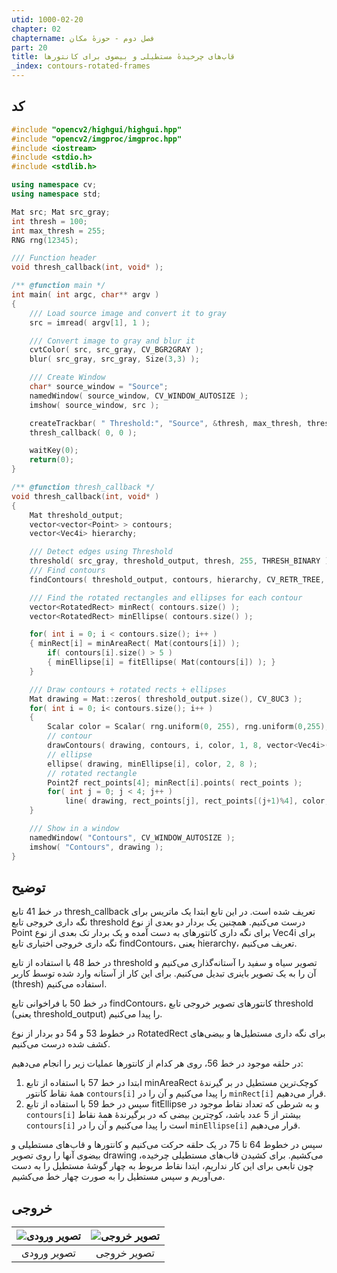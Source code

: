 ```yaml
---
utid: 1000-02-20
chapter: 02
chaptername: فصل دوم - حوزهٔ مکان
part: 20
title: قاب‌های چرخیدهٔ مستطیلی و بیضوی برای کانتورها
_index: contours-rotated-frames
---
```


## کد

```c++
#include "opencv2/highgui/highgui.hpp"
#include "opencv2/imgproc/imgproc.hpp"
#include <iostream>
#include <stdio.h>
#include <stdlib.h>

using namespace cv;
using namespace std;

Mat src; Mat src_gray;
int thresh = 100;
int max_thresh = 255;
RNG rng(12345);

/// Function header
void thresh_callback(int, void* );

/** @function main */
int main( int argc, char** argv )
{
    /// Load source image and convert it to gray
    src = imread( argv[1], 1 );

    /// Convert image to gray and blur it
    cvtColor( src, src_gray, CV_BGR2GRAY );
    blur( src_gray, src_gray, Size(3,3) );

    /// Create Window
    char* source_window = "Source";
    namedWindow( source_window, CV_WINDOW_AUTOSIZE );
    imshow( source_window, src );

    createTrackbar( " Threshold:", "Source", &thresh, max_thresh, thresh_callback );
    thresh_callback( 0, 0 );

    waitKey(0);
    return(0);
}

/** @function thresh_callback */
void thresh_callback(int, void* )
{
    Mat threshold_output;
    vector<vector<Point> > contours;
    vector<Vec4i> hierarchy;

    /// Detect edges using Threshold
    threshold( src_gray, threshold_output, thresh, 255, THRESH_BINARY );
    /// Find contours
    findContours( threshold_output, contours, hierarchy, CV_RETR_TREE, CV_CHAIN_APPROX_SIMPLE, Point(0, 0) );

    /// Find the rotated rectangles and ellipses for each contour
    vector<RotatedRect> minRect( contours.size() );
    vector<RotatedRect> minEllipse( contours.size() );

    for( int i = 0; i < contours.size(); i++ )
    { minRect[i] = minAreaRect( Mat(contours[i]) );
        if( contours[i].size() > 5 )
        { minEllipse[i] = fitEllipse( Mat(contours[i]) ); }
    }

    /// Draw contours + rotated rects + ellipses
    Mat drawing = Mat::zeros( threshold_output.size(), CV_8UC3 );
    for( int i = 0; i< contours.size(); i++ )
    {
        Scalar color = Scalar( rng.uniform(0, 255), rng.uniform(0,255), rng.uniform(0,255) );
        // contour
        drawContours( drawing, contours, i, color, 1, 8, vector<Vec4i>(), 0, Point() );
        // ellipse
        ellipse( drawing, minEllipse[i], color, 2, 8 );
        // rotated rectangle
        Point2f rect_points[4]; minRect[i].points( rect_points );
        for( int j = 0; j < 4; j++ )
            line( drawing, rect_points[j], rect_points[(j+1)%4], color, 1, 8 );
    }

    /// Show in a window
    namedWindow( "Contours", CV_WINDOW_AUTOSIZE );
    imshow( "Contours", drawing );
}
```



## توضیح

در خط 41 تابع thresh_callback تعریف شده است. در این تابع ابتدا یک ماتریس برای نگه داری خروجی تابع threshold درست می‌کنیم. همچنین یک بردار دو بعدی از نوع Point برای نگه داری کانتورهای به دست آمده و یک بردار تک بعدی از نوع Vec4i برای نگه داری خروجی اختیاری تابع findContours، یعنی hierarchy، تعریف می‌کنیم.

در خط 48 با استفاده از تابع threshold تصویر سیاه و سفید را آستانه‌گذاری می‌کنیم و آن را به یک تصویر باینری تبدیل می‌کنیم. برای این کار از آستانه وارد شده توسط کاربر (thresh) استفاده می‌کنیم.

در خط 50 با فراخوانی تابع findContours، کانتورهای تصویر خروجی تابع threshold (یعنی threshold_output) را پیدا می‌کنیم.

در خطوط 53 و 54 دو بردار از نوع RotatedRect برای نگه داری مستطیل‌ها و بیضی‌های کشف شده درست می‌کنیم.

در حلقه موجود در خط 56، روی هر کدام از کانتورها عملیات زیر را انجام می‌دهیم:

1.  ابتدا در خط 57 با استفاده از تابع minAreaRect کوچک‌ترین مستطیل در بر گیرندهٔ همهٔ نقاط کانتور `contours[i]` را پیدا می‌کنیم و آن را در `minRect[i]` قرار می‌دهیم.
2.  سپس در خط 59 با استفاده از تابع fitEllipse و به شرطی که تعداد نقاط موجود در `contours[i]` بیشتر از 5 عدد باشد، کوچترین بیضی که در برگیرندهٔ همهٔ نقاط `contours[i]` است را پیدا می‌کنیم و آن را در `minEllipse[i]` قرار می‌دهیم.

سپس در خطوط 64 تا 75 در یک حلقه حرکت می‌کنیم و کانتورها و قاب‌های مستطیلی و بیضوی آنها را روی تصویر drawing می‌کشیم. برای کشیدن قاب‌های مستطیلی چرخیده، چون تابعی برای این کار نداریم، ابتدا نقاط مربوط به چهار گوشهٔ مستطیل را به دست می‌آوریم و سپس مستطیل را به صورت چهار خط می‌کشیم.



## خروجی

| ![تصویر ورودی](/opencv-book/media/image97.png) | ![تصویر خروجی](/opencv-book/media/image98.png) |
| :--------------------------------------------: | :--------------------------------------------: |
|                  تصویر ورودی                   |                  تصویر خروجی                   |

